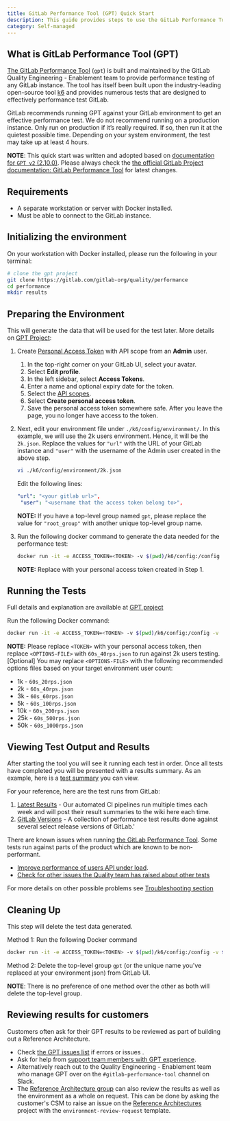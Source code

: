 ```yaml
---
title: GitLab Performance Tool (GPT) Quick Start
description: This guide provides steps to use the GitLab Performance Tool
category: Self-managed
---
```


## What is GitLab Performance Tool (GPT)

[The GitLab Performance Tool](https://gitlab.com/gitlab-org/quality/performance) (`gpt`) is built and maintained by the GitLab Quality Engineering - Enablement team to provide performance testing of any GitLab instance. The tool has itself been built upon the industry-leading open-source tool [k6](https://k6.io/) and provides numerous tests that are designed to effectively performance test GitLab.

GitLab recommends running GPT against your GitLab environment to get an effective performance test. We do not recommend running on a production instance. Only run on production if it’s really required. If so, then run it at the quietest possible time. Depending on your system environment, the test may take up at least 4 hours.

**NOTE**: This quick start was written and adopted based on [documentation for `GPT v2` (2.10.0)](https://gitlab.com/gitlab-org/quality/performance/-/blob/2.10.0/docs/README.md). Please always check the [the official GitLab Project documentation: GitLab Performance Tool](https://gitlab.com/gitlab-org/quality/performance/-/blob/main/docs/README.md) for latest changes.

## Requirements

- A separate workstation or server with Docker installed.
- Must be able to connect to the GitLab instance.

## Initializing the environment

On your workstation with Docker installed, please run the following in your terminal:

```bash
# clone the gpt project
git clone https://gitlab.com/gitlab-org/quality/performance
cd performance
mkdir results
```

## Preparing the Environment

This will generate the data that will be used for the test later. More details on [GPT Project](https://gitlab.com/gitlab-org/quality/performance/-/blob/main/docs/environment_prep.md):

1. Create [Personal Access Token](https://docs.gitlab.com/ee/user/profile/personal_access_tokens.html#creating-a-personal-access-token) with API scope from an **Admin** user.
   1. In the top-right corner on your GitLab UI, select your avatar.
   1. Select **Edit profile**.
   1. In the left sidebar, select **Access Tokens**.
   1. Enter a name and optional expiry date for the token.
   1. Select the [API scopes](https://docs.gitlab.com/ee/user/profile/personal_access_tokens.html#personal-access-token-scopes).
   1. Select **Create personal access token**.
   1. Save the personal access token somewhere safe. After you leave the page, you no longer have access to the token.

1. Next, edit your environment file under `./k6/config/environment/`. In this example, we will use the 2k users environment. Hence, it will be the `2k.json`. Replace the values for `"url"` with the URL of your GitLab instance and `"user"` with the username of the Admin user created in the above step.

   ```bash
   vi ./k6/config/environment/2k.json
   ```

   Edit the following lines:

   ```yaml
   "url": "<your gitlab url>",
    "user": "<username that the access token belong to>",
   ```

   **NOTE:** If you have a top-level group named `gpt`, please replace the value for `"root_group"` with another unique top-level group name.

1. Run the following docker command to generate the data needed for the performance test:

   ```bash
   docker run -it -e ACCESS_TOKEN=<TOKEN> -v $(pwd)/k6/config:/config -v $(pwd)/results:/results gitlab/gpt-data-generator --environment 2k.json
   ```

   **NOTE:** Replace <TOKEN> with your personal access token created in Step 1.

## Running the Tests

Full details and explanation are available at [GPT project](https://gitlab.com/gitlab-org/quality/performance/-/blob/main/docs/k6.md)

Run the following Docker command:

```bash
docker run -it -e ACCESS_TOKEN=<TOKEN> -v $(pwd)/k6/config:/config -v  $(pwd)/k6/tests:/tests -v $(pwd)/results:/results gitlab/gitlab-performance-tool --environment 2k.json --options <OPTIONS-FILE>.json
```

**NOTE:** Please replace `<TOKEN>` with your personal access token, then replace `<OPTIONS-FILE>` with `60s_40rps.json` to run against 2k users testing. [Optional] You may replace `<OPTIONS-FILE>` with the following recommended options files based on your target environment user count:

- 1k - `60s_20rps.json`
- 2k - `60s_40rps.json`
- 3k - `60s_60rps.json`
- 5k - `60s_100rps.json`
- 10k - `60s_200rps.json`
- 25k - `60s_500rps.json`
- 50k - `60s_1000rps.json`

## Viewing Test Output and Results

After starting the tool you will see it running each test in order. Once all tests have completed you will be presented with a results summary. As an example, here is a [test summary](https://gitlab.com/gitlab-org/quality/performance/-/blob/main/docs/k6.md#test-output-and-results) you can view.

For your reference, here are the test runs from GitLab:

1. [Latest Results](https://gitlab.com/gitlab-org/quality/performance/wikis/Benchmarks/Latest) - Our automated CI pipelines run multiple times each week and will post their result summaries to the wiki here each time.
1. [GitLab Versions](https://gitlab.com/gitlab-org/quality/performance/wikis/Benchmarks/GitLab-Versions) - A collection of performance test results done against several select release versions of GitLab.'

There are known issues when running [the GitLab Performance Tool](https://gitlab.com/gitlab-org/quality/performance). Some tests run against parts of the product which are known to be non-performant.

- [Improve performance of users API under load](https://gitlab.com/gitlab-org/gitlab/-/issues/346601).
- [Check for other issues the Quality team has raised about other tests](https://gitlab.com/groups/gitlab-org/-/issues?sort=created_date&state=opened&label_name[]=Quality:performance-issues)

For more details on other possible problems see [Troubleshooting section](https://gitlab.com/gitlab-org/quality/performance/-/blob/main/docs/k6.md#troubleshooting)

## Cleaning Up

This step will delete the test data generated.

Method 1: Run the following Docker command

```bash
docker run -it -e ACCESS_TOKEN=<TOKEN> -v $(pwd)/k6/config:/config -v $(pwd)/results:/results gitlab/gpt-data-generator --environment 2k.json --clean-up
```

Method 2: Delete the top-level group `gpt` (or the unique name you've replaced at your environment json) from GitLab UI.

**NOTE**: There is no preference of one method over the other as both will delete the top-level group.

## Reviewing results for customers

Customers often ask for their GPT results to be reviewed as part of building out a Reference Architecture.

- Check [the GPT issues list](https://gitlab.com/gitlab-org/quality/performance/-/issues) if errors or issues .
- Ask for help from [support team members with GPT experience](https://gitlab-com.gitlab.io/support/team/skills-by-subject).
- Alternatively reach out to the Quality Engineering - Enablement team who manage GPT over on the `#gitlab-performance-tool` channel on Slack.
- The [Reference Architecture group](/handbook/engineering/infrastructure/test-platform/self-managed-excellence/#reference-architectures) can also review the results as well as the environment as a whole on request. This can be done by asking the customer's CSM to raise an issue on the [Reference Architectures](https://gitlab.com/gitlab-org/quality/reference-architectures/-/issues) project with the `environment-review-request` template.
